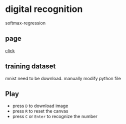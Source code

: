 # digital recognition

softmax-regression

## page

[click](https://tramis.github.io/digital_recognition/)

## training dataset

mnist need to be download. manually modify python file

## Play

* press `D` to download image
* press `R` to reset the canvas
* press `C` or `Enter` to recognize the number